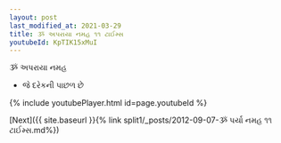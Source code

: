 ```yaml
---
layout: post
last_modified_at: 2021-03-29
title: ૐ અપરાયા નમહ ૧૧ ટાઈમ્સ
youtubeId: KpTIK15xMuI
---
```

 
 
 ૐ અપરાયા નમહ  
 
 -  જે દરેકની પાછળ છે 
 
  
 
  
 
 
 
 
 
 


{% include youtubePlayer.html id=page.youtubeId %}
 
[Next]({{ site.baseurl }}{% link  split1/_posts/2012-09-07-ૐ પર્યા નમહ ૧૧ ટાઈમ્સ.md%})
 
